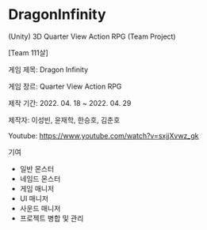 # DragonInfinity

(Unity) 3D Quarter View Action RPG (Team Project)

[Team 111살]

게임 제목: Dragon Infinity

게임 장르: Quarter View Action RPG

제작 기간: 2022. 04. 18 ~ 2022. 04. 29

제작자: 이성빈, 윤재학, 한승호, 김춘호

Youtube: https://www.youtube.com/watch?v=sxjjXvwz_gk

기여

- 일반 몬스터
- 네임드 몬스터
- 게임 매니저
- UI 매니저
- 사운드 매니저
- 프로젝트 병합 및 관리
